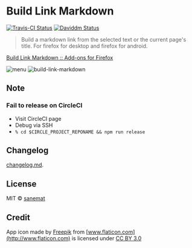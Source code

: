 # Build Link Markdown

[![Travis-CI Status][travis-image]][travis-url] [![Daviddm Status][daviddm-image]][daviddm-url]

> Build a markdown link from the selected text or the current page's title. For firefox for desktop and firefox for android.

[Build Link Markdown :: Add-ons for Firefox](https://addons.mozilla.org/en-US/firefox/addon/build-link-markdown/)

![menu](https://cloud.githubusercontent.com/assets/75448/12750359/08de0004-c9fa-11e5-86ee-fcbfd87ea70a.png)
![build-link-markdown](https://cloud.githubusercontent.com/assets/75448/12750356/031a6ad6-c9fa-11e5-94b0-efe238b82e9f.png)


## Note

### Fail to release on CircleCI

* Visit CircleCI page
* Debug via SSH
* `% cd $CIRCLE_PROJECT_REPONAME && npm run release`


## Changelog

[changelog.md](./changelog.md).


## License

MIT © [sanemat](http://sane.jp)


## Credit

App icon made by [Freepik](http://www.freepik.com) from [www.flaticon.com](http://www.flaticon.com) is licensed under [CC BY 3.0](http://creativecommons.org/licenses/by/3.0/)


[travis-url]: https://travis-ci.org/dogwalk/firefox-build-link-markdown
[travis-image]: https://img.shields.io/travis/dogwalk/firefox-build-link-markdown/master.svg?style=flat-square&label=travis
[daviddm-url]: https://david-dm.org/dogwalk/firefox-build-link-markdown
[daviddm-image]: https://img.shields.io/david/dogwalk/firefox-build-link-markdown.svg?style=flat-square
